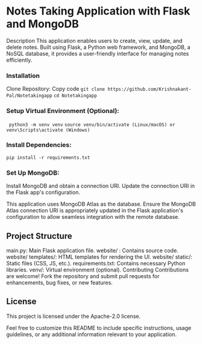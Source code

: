 # Notes Taking Application with Flask and MongoDB
Description
This application enables users to create, view, update, and delete notes. Built using Flask, a Python web framework, and MongoDB, a NoSQL database, it provides a user-friendly interface for managing notes efficiently.

### Installation
Clone Repository:
Copy code
```git clone https://github.com/Krishnakant-Pal/Notetakingapp```
```cd Notetakingapp```


### Setup Virtual Environment (Optional):

``` python3 -m venv venv```
```source venv/bin/activate (Linux/macOS) or venv\Scripts\activate (Windows) ```

### Install Dependencies:

```pip install -r requirements.txt ```


### Set Up MongoDB:

Install MongoDB and obtain a connection URI.
Update the connection URI in the Flask app's configuration.

This application uses MongoDB Atlas as the database. 
Ensure the MongoDB Atlas connection URI is appropriately updated in the Flask application's configuration to allow seamless integration with the remote database.


## Project Structure
main.py: Main Flask application file.
website/ : Contains source code.
website/ templates/: HTML templates for rendering the UI.
website/ static/: Static files (CSS, JS, etc.).
requirements.txt: Contains necessary Python libraries.
venv/: Virtual environment (optional).
Contributing
Contributions are welcome! Fork the repository and submit pull requests for enhancements, bug fixes, or new features.

## License
This project is licensed under the  Apache-2.0 license.

Feel free to customize this README to include specific instructions, usage guidelines, or any additional information relevant to your application.




